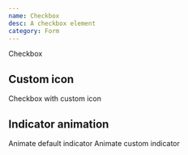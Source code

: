 ```yaml
---
name: Checkbox
desc: A checkbox element
category: Form
---
```


<base-knobs src="./components.json" name="base-checkbox">
  <base-checkbox>Checkbox</base-checkbox>
</base-knobs>

## Custom icon

<base-knobs hideTabs src="./components.json" name="base-checkbox">
  <base-checkbox>
    <i slot="indicator" class="gg-close"></i>
    Checkbox with custom icon
  </base-checkbox>
</base-knobs>

## Indicator animation

<base-knobs hideTabs src="./components.json" name="base-checkbox">
  <style>
    .check-animation::part(indicator) {
      opacity: 0;
      transition: all 0.5s ease;
      transform: rotate(-90deg);
    }
    .check-animation[checked]::part(indicator) {
      opacity: 1;
      transform: rotate(0deg);
    }
  </style>
  <base-checkbox class="check-animation">
    Animate default indicator
  </base-checkbox>
  <base-checkbox class="check-animation">
    <i slot="indicator" class="gg-close"></i>
    Animate custom indicator
  </base-checkbox>
</base-knobs>
